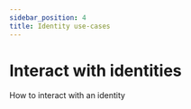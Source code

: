 ```yaml
---
sidebar_position: 4
title: Identity use-cases
---
```


# Interact with identities

How to interact with an identity
